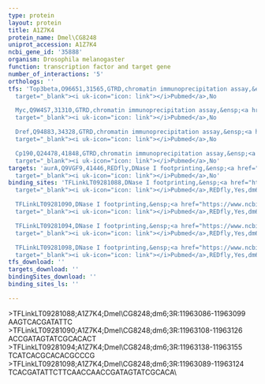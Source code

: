 ```yaml
---
type: protein
layout: protein
title: A1Z7K4
protein_name: Dmel\CG8248
uniprot_accession: A1Z7K4
ncbi_gene_id: '35888'
organism: Drosophila melanogaster
function: transcription factor and target gene
number_of_interactions: '5'
orthologs: ''
tfs: 'Top3beta,O96651,31565,GTRD,chromatin immunoprecipitation assay,&ensp;<a href="https://www.ncbi.nlm.nih.gov/pubmed/?term=27924024%5Buid%5D"
  target="_blank"><i uk-icon="icon: link"></i>Pubmed</a>,No

  Myc,Q9W4S7,31310,GTRD,chromatin immunoprecipitation assay,&ensp;<a href="https://www.ncbi.nlm.nih.gov/pubmed/?term=27924024%5Buid%5D"
  target="_blank"><i uk-icon="icon: link"></i>Pubmed</a>,No

  Dref,Q94883,34328,GTRD,chromatin immunoprecipitation assay,&ensp;<a href="https://www.ncbi.nlm.nih.gov/pubmed/?term=27924024%5Buid%5D"
  target="_blank"><i uk-icon="icon: link"></i>Pubmed</a>,No

  Cp190,Q24478,41848,GTRD,chromatin immunoprecipitation assay,&ensp;<a href="https://www.ncbi.nlm.nih.gov/pubmed/?term=27924024%5Buid%5D"
  target="_blank"><i uk-icon="icon: link"></i>Pubmed</a>,No'
targets: 'aurA,Q9VGF9,41446,REDfly,DNase I footprinting,&ensp;<a href="https://www.ncbi.nlm.nih.gov/pubmed/?term=7781065%5Buid%5D+OR+20965965%5Buid%5D+OR+9001253%5Buid%5D"
  target="_blank"><i uk-icon="icon: link"></i>Pubmed</a>,No'
binding_sites: 'TFLinkLT09281088,DNase I footprinting,&ensp;<a href="https://www.ncbi.nlm.nih.gov/pubmed/?term=9001253;20965965%5Buid%5D"
  target="_blank"><i uk-icon="icon: link"></i>Pubmed</a>,REDfly,Yes,dm6,3R,11963086,11963099,NA

  TFLinkLT09281090,DNase I footprinting,&ensp;<a href="https://www.ncbi.nlm.nih.gov/pubmed/?term=9001253;20965965%5Buid%5D"
  target="_blank"><i uk-icon="icon: link"></i>Pubmed</a>,REDfly,Yes,dm6,3R,11963108,11963126,NA

  TFLinkLT09281094,DNase I footprinting,&ensp;<a href="https://www.ncbi.nlm.nih.gov/pubmed/?term=9001253;20965965%5Buid%5D"
  target="_blank"><i uk-icon="icon: link"></i>Pubmed</a>,REDfly,Yes,dm6,3R,11963138,11963155,NA

  TFLinkLT09281098,DNase I footprinting,&ensp;<a href="https://www.ncbi.nlm.nih.gov/pubmed/?term=7781065;20965965%5Buid%5D"
  target="_blank"><i uk-icon="icon: link"></i>Pubmed</a>,REDfly,Yes,dm6,3R,11963089,11963124,NA'
tfs_download: ''
targets_download: ''
bindingSites_download: ''
binding_sites_ls: ''

---
```

\>TFLinkLT09281088;A1Z7K4;Dmel\CG8248;dm6;3R:11963086-11963099\AAGTCACGATATTC\\>TFLinkLT09281090;A1Z7K4;Dmel\CG8248;dm6;3R:11963108-11963126\ACCGATAGTATCGCACACT\\>TFLinkLT09281094;A1Z7K4;Dmel\CG8248;dm6;3R:11963138-11963155\TCATCACGCACACGCCCG\\>TFLinkLT09281098;A1Z7K4;Dmel\CG8248;dm6;3R:11963089-11963124\TCACGATATTCTTCAACCAACCGATAGTATCGCACA\